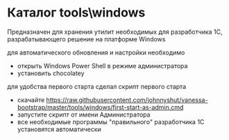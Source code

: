 # Каталог tools\windows

Предназначен для хранения утилит необходимых для разработчика 1С, разрабатывающего решение на платформе Windows

для автоматического обновления и настройки необходимо

* открыть Windows Power Shell в режиме администратора
* установить chocolatey

для удобства первого старта сделал скрипт первого старта

* скачайте https://raw.githubusercontent.com/johnnyshut/vanessa-bootstrap/master/tools/windows/first-start-as-admin.cmd
* запустите скрипт от имени Администратора
* все необходимые программы "правильного" разработчика 1С установятся автоматически
